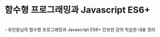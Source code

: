 # <a herf="https://www.inflearn.com/course/functional-es6" target="_blank">함수형 프로그래밍과 Javascript ES6+ </a>
<br/>
- 유인동님의 함수형 프로그래밍과 Javascript ES6+ 인프런 강의 학습한 내용 정리
<br/>
<br/>
<br/>
<br/>
<br/>
<br/>
<br/>
<br/>
<br/>
  
